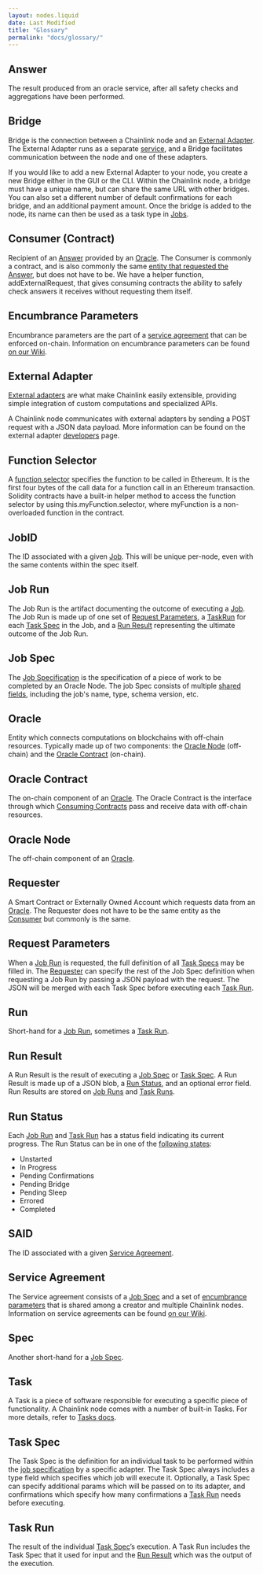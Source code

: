 ```yaml
---
layout: nodes.liquid
date: Last Modified
title: "Glossary"
permalink: "docs/glossary/"
---
```


## Answer

The result produced from an oracle service, after all safety checks and aggregations have been performed.

## Bridge

Bridge is the connection between a Chainlink node and an [External Adapter](https://docs.chain.link/docs/contract-creators/). The External Adapter runs as a separate [service](https://en.wikipedia.org/wiki/Service-oriented_architecture), and a Bridge facilitates communication between the node and one of these adapters.

If you would like to add a new External Adapter to your node, you create a new Bridge either in the GUI or the CLI. Within the Chainlink node, a bridge must have a unique name, but can share the same URL with other bridges. You can also set a different number of default confirmations for each bridge, and an additional payment amount. Once the bridge is added to the node, its name can then be used as a task type in [Jobs](https://docs.chain.link/docs/jobs/).

## Consumer (Contract)

Recipient of an [Answer](https://docs.chain.link/docs/glossary/#answer) provided by an [Oracle](https://docs.chain.link/docs/glossary/#oracle). The Consumer is commonly a contract, and is also commonly the same [entity that requested the Answer](https://docs.chain.link/docs/glossary/#requester), but does not have to be. We have a helper function,  addExternalRequest, that gives consuming contracts the ability to safely check answers it receives without requesting them itself.

## Encumbrance Parameters

Encumbrance parameters are the part of a [service agreement](https://docs.chain.link/docs/glossary/#service-agreement) that can be enforced on-chain. Information on encumbrance parameters can be found [on our Wiki](https://github.com/smartcontractkit/chainlink/wiki/Protocol-Information#encumbrance).

## External Adapter

[External adapters](https://github.com/smartcontractkit/chainlink/wiki/External-Adapters) are what make Chainlink easily extensible, providing simple integration of custom computations and specialized APIs.

A Chainlink node communicates with external adapters by sending a POST request with a JSON data payload. More information can be found on the external adapter [developers](https://docs.chain.link/docs/developers/) page.

## Function Selector

A [function selector](https://solidity.readthedocs.io/en/develop/abi-spec.html/#function-selector) specifies the function to be called in Ethereum. It is the first four bytes of the call data for a function call in an Ethereum transaction. Solidity contracts have a built-in helper method to access the function selector by using this.myFunction.selector, where myFunction is a non-overloaded function in the contract.

## JobID

The ID associated with a given [Job](https://docs.chain.link/docs/jobs/). This will be unique per-node, even with the same contents within the spec itself.

## Job Run

The Job Run is the artifact documenting the outcome of executing a [Job](https://docs.chain.link/docs/jobs/). The Job Run is made up of one set of [Request Parameters](https://docs.chain.link/docs/glossary/#request-parameters), a [TaskRun](https://docs.chain.link/docs/glossary/#task-run) for each [Task Spec](https://docs.chain.link/docs/glossary/#task-spec) in the Job, and a [Run Result](https://docs.chain.link/docs/glossary/#run-result) representing the ultimate outcome of the Job Run.

## Job Spec

The [Job Specification](https://docs.chain.link/docs/jobs/) is the specification of a piece of work to be completed by an Oracle Node. The job Spec consists of multiple [shared fields](https://docs.chain.link/docs/jobs/#shared-fields), including the job's name, type, schema version, etc.

## Oracle

Entity which connects computations on blockchains with off-chain resources. Typically made up of two components: the [Oracle Node](https://docs.chain.link/docs/glossary/#oracle-node) (off-chain) and the [Oracle Contract](https://docs.chain.link/docs/glossary/#oracle-contract) (on-chain).

## Oracle Contract

The on-chain component of an [Oracle](https://docs.chain.link/docs/glossary/#oracle). The Oracle Contract is the interface through which [Consuming Contracts](https://docs.chain.link/docs/glossary/#consumer-contract) pass and receive data with off-chain resources.

## Oracle Node

The off-chain component of an [Oracle](https://docs.chain.link/docs/glossary/#oracle).

## Requester

A Smart Contract or Externally Owned Account which requests data from an [Oracle](https://docs.chain.link/docs/glossary/#oracle). The Requester does not have to be the same entity as the [Consumer](https://docs.chain.link/docs/glossary/#consumer-contract) but commonly is the same.

## Request Parameters

When a [Job Run](https://docs.chain.link/docs/glossary/#job-run) is requested, the full definition of all [Task Specs](https://hackmd.io/Yz-jZTLbSZ6FzG9ZhafjYA#task-spec) may be filled in. The [Requester](https://hackmd.io/Yz-jZTLbSZ6FzG9ZhafjYA#requester) can specify the rest of the Job Spec definition when requesting a Job Run by passing a JSON payload with the request. The JSON will be merged with each Task Spec before executing each [Task Run](https://docs.chain.link/docs/glossary/#task-run).

## Run

Short-hand for a [Job Run](https://docs.chain.link/docs/glossary/#job-run), sometimes a [Task Run](https://docs.chain.link/docs/glossary/#task-run).

## Run Result

A Run Result is the result of executing a [Job Spec](https://docs.chain.link/docs/glossary/#job-spec) or [Task Spec](https://docs.chain.link/docs/glossary/#task-spec). A Run Result is made up of a JSON blob, a [Run Status](https://docs.chain.link/docs/glossary/#run-status), and an optional error field. Run Results are stored on [Job Runs](https://docs.chain.link/docs/glossary/#job-run) and [Task Runs](https://docs.chain.link/docs/glossary/#task-run).

## Run Status

Each [Job Run](https://docs.chain.link/docs/glossary/#job-run) and [Task Run](https://docs.chain.link/docs/glossary/#task-run) has a status field indicating its current progress. The Run Status can be in one of the [following states](https://godoc.org/github.com/smartcontractkit/chainlink/core/store/models/#pkg-constants):

* Unstarted
* In Progress
* Pending Confirmations
* Pending Bridge
* Pending Sleep
* Errored
* Completed

## SAID

The ID associated with a given [Service Agreement](https://docs.chain.link/docs/glossary/#service-agreement).

## Service Agreement

The Service agreement consists of a [Job Spec](https://docs.chain.link/docs/glossary/#job-spec) and a set of [encumbrance parameters](https://docs.chain.link/docs/glossary/#encumbrance-parameters) that is shared among a creator and multiple Chainlink nodes. Information on service agreements can be found [on our Wiki](https://github.com/smartcontractkit/chainlink/wiki/Protocol-Information#service-agreements).

## Spec

Another short-hand for a [Job Spec](https://docs.chain.link/docs/glossary/#job-spec).

## Task

A Task is a piece of software responsible for executing a specific piece of functionality. A Chainlink node comes with a number of built-in Tasks. For more details, refer to [Tasks docs](https://docs.chain.link/docs/tasks/).

## Task Spec

The Task Spec is the definition for an individual task to be performed within the [job specification](https://docs.chain.link/docs/glossary/#job-spec) by a specific adapter. The Task Spec always includes a type field which specifies which job will execute it. Optionally, a Task Spec can specify additional params which will be passed on to its adapter, and confirmations which specify how many confirmations a [Task Run](https://docs.chain.link/docs/glossary/#task-run) needs before executing.

## Task Run

The result of the individual [Task Spec](https://docs.chain.link/docs/glossary/#task-spec)’s execution. A Task Run includes the Task Spec that it used for input and the [Run Result](https://docs.chain.link/docs/glossary/#run-result) which was the output of the execution.
